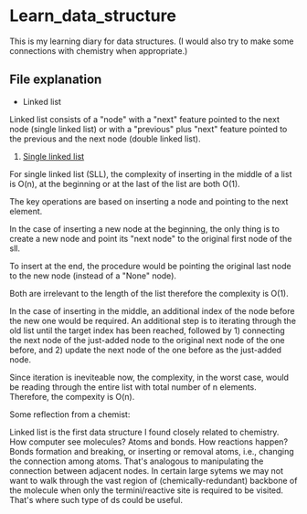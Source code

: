 # Learn_data_structure

This is my learning diary for data structures. (I would also try to make some connections with chemistry when appropriate.)

## File explanation

- Linked list


Linked list consists of a "node" with a "next" feature pointed to the next node (single linked list) or with a "previous" plus "next" feature pointed to the previous and the next node (double linked list).

1) [Single linked list](https://github.com/xueannafang/learn_data_structure/blob/main/single_linked_list.py)

For single linked list (SLL), the complexity of inserting in the middle of a list is O(n), at the beginning or at the last of the list are both O(1).

The key operations are based on inserting a node and pointing to the next element.

In the case of inserting a new node at the beginning, the only thing is to create a new node and point its "next node" to the original first node of the sll.

To insert at the end, the procedure would be pointing the original last node to the new node (instead of a "None" node).

Both are irrelevant to the length of the list therefore the complexity is O(1).

In the case of inserting in the middle, an additional index of the node before the new one would be required. An additional step is to iterating through the old list until the target index has been reached, followed by 1) connecting the next node of the just-added node to the original next node of the one before, and 2) update the next node of the one before as the just-added node.

Since iteration is ineviteable now, the complexity, in the worst case, would be reading through the entire list with total number of n elements. Therefore, the compexity is O(n).

Some reflection from a chemist:

Linked list is the first data structure I found closely related to chemistry. How computer see molecules? Atoms and bonds. How reactions happen? Bonds formation and breaking, or inserting or removal atoms, i.e., changing the connection among atoms. That's analogous to manipulating the connection between adjacent nodes. In certain large sytems we may not want to walk through the vast region of (chemically-redundant) backbone of the molecule when only the termini/reactive site is required to be visited. That's where such type of ds could be useful.